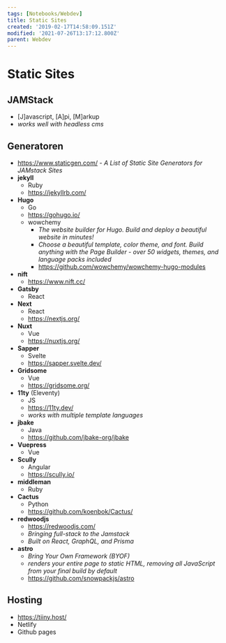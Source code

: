 ```yaml
---
tags: [Notebooks/Webdev]
title: Static Sites
created: '2019-02-17T14:58:09.151Z'
modified: '2021-07-26T13:17:12.800Z'
parent: Webdev
---
```


# Static Sites

## JAMStack
- [J]avascript, [A]pi, [M]arkup
- *works well with headless cms*

## Generatoren
- <https://www.staticgen.com/> - *A List of Static Site Generators for JAMstack Sites*
- **jekyll**
  - Ruby
  - <https://jekyllrb.com/>
- **Hugo**
  - Go
  - <https://gohugo.io/>
  - wowchemy
    - *The website builder for Hugo. Build and deploy a beautiful website in minutes!*
    - *Choose a beautiful template, color theme, and font. Build anything with the Page Builder - over 50 widgets, themes, and language packs included*
    - <https://github.com/wowchemy/wowchemy-hugo-modules>
- **nift**
  - <https://www.nift.cc/>
- **Gatsby**
  - React
- **Next**
  - React
  - <https://nextjs.org/>
- **Nuxt**
  - Vue
  - <https://nuxtjs.org/>
- **Sapper**
  - Svelte
  - <https://sapper.svelte.dev/>
- **Gridsome**
  - Vue
  - <https://gridsome.org/>
- **11ty** (Eleventy)
  - JS
  - <https://11ty.dev/>
  - *works with multiple template languages*
- **jbake**
  - Java
  - <https://github.com/jbake-org/jbake>
- **Vuepress**
  - Vue
- **Scully**
  - Angular
  - <https://scully.io/>
- **middleman**
  - Ruby
- **Cactus**
  - Python
  - <https://github.com/koenbok/Cactus/>
- **redwoodjs**
  - <https://redwoodjs.com/>
  - *Bringing full-stack to the Jamstack*
  - *Built on React, GraphQL, and Prisma*
- **astro**
  - *Bring Your Own Framework (BYOF)*
  - *renders your entire page to static HTML, removing all JavaScript from your final build by default*
  - <https://github.com/snowpackjs/astro>


## Hosting
- <https://tiiny.host/>
- Netlify
- Github pages
